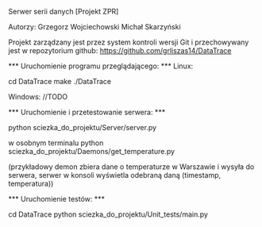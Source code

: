 Serwer serii danych [Projekt ZPR]

Autorzy:
Grzegorz Wojciechowski
Michał Skarzyński

Projekt zarządzany jest przez system kontroli wersji Git i przechowywany jest w repozytorium github:
https://github.com/grliszas14/DataTrace

*** Uruchomienie programu przeglądającego: ***
Linux:

cd DataTrace
make
./DataTrace

Windows:
//TODO

*** Uruchomienie i przetestowanie serwera: ***

python sciezka_do_projektu/Server/server.py

w osobnym terminalu
python sciezka_do_projektu/Daemons/get_temperature.py

(przykładowy demon zbiera dane o temperaturze w Warszawie i wysyła do serwera, serwer w konsoli wyświetla odebraną daną (timestamp, temperatura))

*** Uruchomienie testów: ***

cd DataTrace
python sciezka_do_projektu/Unit_tests/main.py
